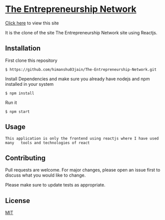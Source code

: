 # [The Entrepreneurship Network](https://entrepreneurshipnetwork.netlify.app/)

[Click here](https://entrepreneurshipnetwork.netlify.app/) to view this site

It is the clone of the site The Entrepreneurship Network site using Reactjs.

## Installation

First clone this repository

` $ https://github.com/himanshu03jain/The-Entrepreneurship-Network.git `

Install Dependencies and make sure you already have nodejs and npm installed in your system

` $ npm install `

Run it

` $ npm start `

## Usage
`This application is only the frontend using reactjs where I have used many  
 tools and technologies of react`

## Contributing
Pull requests are welcome. For major changes, please open an issue first to discuss what you would like to change.

Please make sure to update tests as appropriate.

## License
[MIT](https://choosealicense.com/licenses/mit/)
